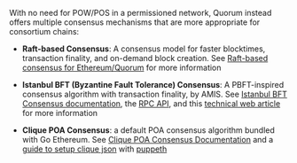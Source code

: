
With no need for POW/POS in a permissioned network, Quorum instead offers multiple consensus mechanisms that are more appropriate for consortium chains:  


* __Raft-based Consensus__: A consensus model for faster blocktimes, transaction finality, and on-demand block creation.  See [Raft-based consensus for Ethereum/Quorum](../raft) for more information 


* __Istanbul BFT (Byzantine Fault Tolerance) Consensus__: A PBFT-inspired consensus algorithm with transaction finality, by AMIS.  See [Istanbul BFT Consensus documentation](https://github.com/ethereum/EIPs/issues/650), the [RPC API](../ibft/istanbul-rpc-api.md), and this [technical web article](https://medium.com/getamis/istanbul-bft-ibft-c2758b7fe6ff) for more information


* __Clique POA Consensus__: a default POA consensus algorithm bundled with Go Ethereum.  See [Clique POA Consensus Documentation](https://github.com/ethereum/EIPs/issues/225) and a [guide to setup clique json](https://hackernoon.com/hands-on-creating-your-own-local-private-geth-node-beginner-friendly-3d45902cc612) with [puppeth](https://blog.ethereum.org/2017/04/14/geth-1-6-puppeth-master/)
